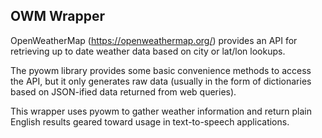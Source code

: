 ## OWM Wrapper

OpenWeatherMap (https://openweathermap.org/) provides an API for retrieving up to date weather data based on city or lat/lon lookups.

The pyowm library provides some basic convenience methods to access the API, but it only generates raw data (usually in the form of dictionaries based on JSON-ified data returned from web queries).

This wrapper uses pyowm to gather weather information and return plain English results geared toward usage in text-to-speech applications.